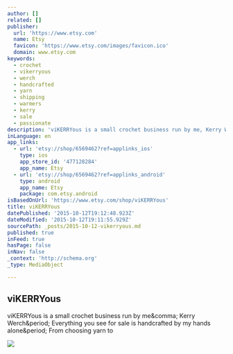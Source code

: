 ```yaml
---
author: []
related: []
publisher:
  url: 'https://www.etsy.com'
  name: Etsy
  favicon: 'https://www.etsy.com/images/favicon.ico'
  domain: www.etsy.com
keywords:
  - crochet
  - vikerryous
  - werch
  - handcrafted
  - yarn
  - shipping
  - warmers
  - kerry
  - sale
  - passionate
description: 'viKERRYous is a small crochet business run by me, Kerry Werch. Everything you see for sale is handcrafted by my hands alone. From choosing yarn to'
inLanguage: en
app_links:
  - url: 'etsy://shop/6569462?ref=applinks_ios'
    type: ios
    app_store_id: '477128284'
    app_name: Etsy
  - url: 'etsy://shop/6569462?ref=applinks_android'
    type: android
    app_name: Etsy
    package: com.etsy.android
isBasedOnUrl: 'https://www.etsy.com/shop/viKERRYous'
title: viKERRYous
datePublished: '2015-10-12T19:12:48.923Z'
dateModified: '2015-10-12T19:11:55.929Z'
sourcePath: _posts/2015-10-12-vikerryous.md
published: true
inFeed: true
hasPage: false
inNav: false
_context: 'http://schema.org'
_type: MediaObject

---
```

<article style=""><h1>viKERRYous</h1><p>viKERRYous is a small crochet business run by me&amp;comma; Kerry Werch&amp;period; Everything you see for sale is handcrafted by my hands alone&amp;period; From choosing yarn to</p><img src="https://img0.etsystatic.com/050/1/10379025/il_340x270.730071818_rtty.jpg" /></article>